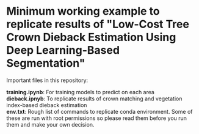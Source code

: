 # Minimum working example to replicate results of "Low-Cost Tree Crown Dieback Estimation Using Deep Learning-Based Segmentation"


Important files in this repository:

**training.ipynb**: For training models to predict on each area\
**dieback.ipnyb**: To replicate results of crown matching and vegetation index-based dieback estimation\
**env.txt**: Rough list of commands to replicate conda environment. Some of these are run with root permissions so please read them before you run them and make your own decision.
